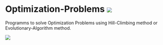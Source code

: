 # <div>Optimization-Problems <img style="vertical-align:middle" src="https://skillicons.dev/icons?i=c" />

Programms to solve Optimization Problems using Hill-Climbing method or Evolutionary-Algorithm method.

<p align="left">
  <a href="https://skillicons.dev">
    <img src="https://skillicons.dev/icons?i=c" />
  </a>
</p>
